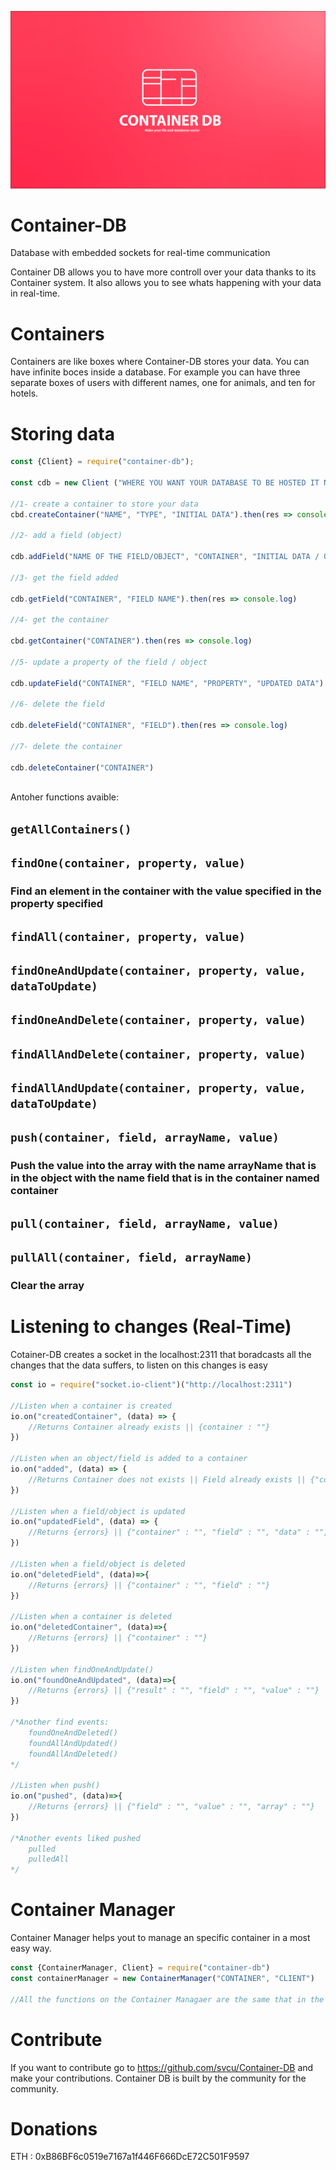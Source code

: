 ![Container-DB](/banner.png)

# Container-DB
Database with embedded sockets for real-time communication

Container DB allows you to have more controll over your data thanks to its Container system. It also allows you to see whats happening with your data in real-time.

# Containers
Containers are like boxes where Container-DB stores your data. You can have infinite boces inside a database. For example you can have three separate boxes of users with different names, one for animals, and ten for hotels.

# Storing data



```js
const {Client} = require("container-db");

const cdb = new Client ("WHERE YOU WANT YOUR DATABASE TO BE HOSTED IT NEEDS TO END WITH AN SLASH (/)")

//1- create a container to store your data
cbd.createContainer("NAME", "TYPE", "INITIAL DATA").then(res => console.log)

//2- add a field (object)

cdb.addField("NAME OF THE FIELD/OBJECT", "CONTAINER", "INITIAL DATA / OBJECT DATA").then(res => console.log)

//3- get the field added

cdb.getField("CONTAINER", "FIELD NAME").then(res => console.log)

//4- get the container

cbd.getContainer("CONTAINER").then(res => console.log)

//5- update a property of the field / object

cdb.updateField("CONTAINER", "FIELD NAME", "PROPERTY", "UPDATED DATA").then(res => console.log)

//6- delete the field

cdb.deleteField("CONTAINER", "FIELD").then(res => console.log)

//7- delete the container

cdb.deleteContainer("CONTAINER")



```

Antoher functions avaible:

## ```getAllContainers() ```
## ```findOne(container, property, value) ```
### Find an element in the container with the value specified in the property specified
## ```findAll(container, property, value) ```
## ```findOneAndUpdate(container, property, value, dataToUpdate) ```
## ```findOneAndDelete(container, property, value) ```
## ```findAllAndDelete(container, property, value) ```
## ```findAllAndUpdate(container, property, value, dataToUpdate)```
## ```push(container, field, arrayName, value)```
### Push the value into the array with the name arrayName that is in the object with the name field that is in the container named container
## ```pull(container, field, arrayName, value)```
## ```pullAll(container, field, arrayName)```
### Clear the array

# Listening to changes (Real-Time)

Cotainer-DB creates a socket in the localhost:2311 that boradcasts all the changes that the data suffers, to listen on this changes is easy

```js
const io = require("socket.io-client")("http://localhost:2311")

//Listen when a container is created
io.on("createdContainer", (data) => {
    //Returns Container already exists || {container : ""}
})

//Listen when an object/field is added to a container
io.on("added", (data) => {
    //Returns Container does not exists || Field already exists || {"container: "", "field" : "", "data" : ""}
})

//Listen when a field/object is updated
io.on("updatedField", (data) => {
    //Returns {errors} || {"container" : "", "field" : "", "data" : "", "property" : ""}
})

//Listen when a field/object is deleted
io.on("deletedField", (data)=>{
    //Returns {errors} || {"container" : "", "field" : ""}
})

//Listen when a container is deleted
io.on("deletedContainer", (data)=>{
    //Returns {errors} || {"container" : ""}
})

//Listen when findOneAndUpdate()
io.on("foundOneAndUpdated", (data)=>{
    //Returns {errors} || {"result" : "", "field" : "", "value" : ""}
})

/*Another find events:
    foundOneAndDeleted()
    foundAllAndUpdated()
    foundAllAndDeleted()
*/

//Listen when push()
io.on("pushed", (data)=>{
    //Returns {errors} || {"field" : "", "value" : "", "array" : ""}
})

/*Another events liked pushed
    pulled
    pulledAll
*/
```

# Container Manager
Container Manager helps yout to manage an specific container in a most easy way.

```js
const {ContainerManager, Client} = require("container-db")
const containerManager = new ContainerManager("CONTAINER", "CLIENT")

//All the functions on the Container Managaer are the same that in the client but with the container name
```

# Contribute
If you want to contribute go to https://github.com/svcu/Container-DB and make your contributions. Container DB is built by the community for the community.

# Donations

ETH : 0xB86BF6c0519e7167a1f446F666DcE72C501F9597

